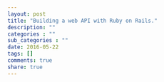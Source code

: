 ```yaml
---
layout: post
title: "Building a web API with Ruby on Rails."
description: ""
categories : ""
sub_categories : ""
date: 2016-05-22
tags: []
comments: true
share: true
---
```




